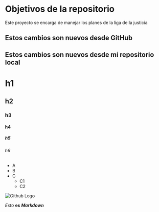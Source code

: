# Objetivos de la repositorio

Este proyecto se encarga de manejar los planes de la liga de la justicia

## Estos cambios son nuevos desde GitHub

## Estos cambios son nuevos desde mi repositorio local

# h1
## h2
### h3
#### h4
##### h5
###### h6
* A
* B
* C
  * C1
  * C2

![Github Logo](https://info.orcid.org/wp-content/uploads/2019/11/github-logo.jpg)

*Esto* **es** _**Markdown**_
